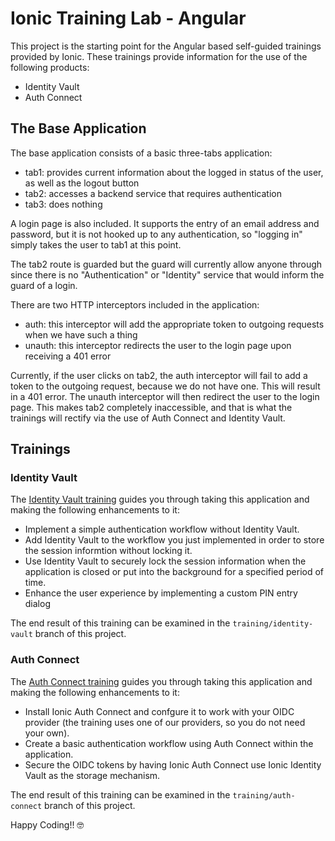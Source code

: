 # Ionic Training Lab - Angular

This project is the starting point for the Angular based self-guided trainings provided by Ionic. These trainings provide information for the use of the following products:

- Identity Vault
- Auth Connect

## The Base Application

The base application consists of a basic three-tabs application:

- tab1: provides current information about the logged in status of the user, as well as the logout button
- tab2: accesses a backend service that requires authentication
- tab3: does nothing

A login page is also included. It supports the entry of an email address and password, but it is not hooked up to any authentication, so "logging in" simply takes the user to tab1 at this point.

The tab2 route is guarded but the guard will currently allow anyone through since there is no "Authentication" or "Identity" service that would inform the guard of a login.

There are two HTTP interceptors included in the application:

- auth: this interceptor will add the appropriate token to outgoing requests when we have such a thing
- unauth: this interceptor redirects the user to the login page upon receiving a 401 error

Currently, if the user clicks on tab2, the auth interceptor will fail to add a token to the outgoing request, because we do not have one. This will result in a 401 error. The unauth interceptor will then redirect the user to the login page. This makes tab2 completely inaccessible, and that is what the trainings will rectify via the use of Auth Connect and Identity Vault.

## Trainings

### Identity Vault

The <a href="https://ionic-training-decks.firebaseapp.com/course/identity-vault/tabs/angular/page/0" target="_blank">Identity Vault training</a> guides you through taking this application and making the following enhancements to it:

- Implement a simple authentication workflow without Identity Vault.
- Add Identity Vault to the workflow you just implemented in order to store the session informtion without locking it.
- Use Identity Vault to securely lock the session information when the application is closed or put into the background for a specified period of time.
- Enhance the user experience by implementing a custom PIN entry dialog

The end result of this training can be examined in the `training/identity-vault` branch of this project.

### Auth Connect

The <a href="https://ionic-training-decks.firebaseapp.com/course/auth-connect/tabs/angular/page/0" target="_blank">Auth Connect training</a> guides you through taking this application and making the following enhancements to it:

- Install Ionic Auth Connect and confgure it to work with your OIDC provider (the training uses one of our providers, so you do not need your own).
- Create a basic authentication workflow using Auth Connect within the application.
- Secure the OIDC tokens by having Ionic Auth Connect use Ionic Identity Vault as the storage mechanism.

The end result of this training can be examined in the `training/auth-connect` branch of this project.

Happy Coding!! 🤓
